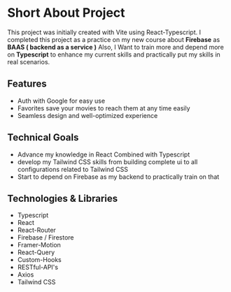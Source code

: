 
# Short About Project

 This project was initially created with Vite using React-Typescript. I completed this project as a practice on my new course about **Firebase** as **BAAS ( backend as a service )** Also, I Want to  train more and depend more on **Typescript** to enhance my current skills and practically put my skills in real scenarios.


## Features

  - Auth with Google for easy use
  - Favorites save your movies to reach them at any time easily
  - Seamless design and well-optimized experience

    
## Technical Goals

  - Advance my knowledge in React Combined with Typescript
  - develop my Tailwind CSS skills from building complete ui to all configurations related to Tailwind CSS
  - Start to depend on Firebase as my backend to practically train on that


## Technologies & Libraries

  - Typescript
  - React 
  - React-Router
  - Firebase / Firestore
  - Framer-Motion
  - React-Query
  - Custom-Hooks
  - RESTful-API's
  - Axios
  - Tailwind CSS
  

